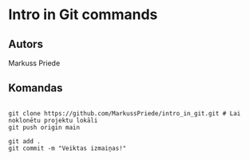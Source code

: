 # Intro in Git commands
## Autors
Markuss Priede


## Komandas
```

git clone https://github.com/MarkussPriede/intro_in_git.git # Lai noklonētu projektu lokāli
git push origin main

git add .
git commit -m "Veiktas izmaiņas!"


```